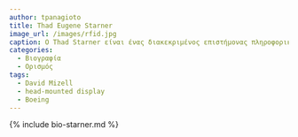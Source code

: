 ```yaml
---
author: tpanagioto
title: Thad Eugene Starner 
image_url: /images/rfid.jpg
caption: Ο Thad Starner είναι ένας διακεκριμένος επιστήμονας πληροφορικής, γνωστός για την πρωτοποριακή του έρευνα στη διεπαφή ανθρώπου-υπολογιστή και στις φορετές συσκευές υπολογιστών (wearable computing).
categories:
  - Βιογραφία 
  - Ορισμός 
tags:
  - David Mizell
  - head-mounted display
  - Boeing
---
```


{% include bio-starner.md %}
